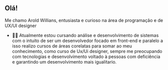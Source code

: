 ## Olá! 
 Me chamo Arold Willians, entusiasta e curioso na área de programação e de UX/UI designer

 

-  👨‍💻 Atualmente estou cursando análise e desenvolvimento de sistemas  com o intuito de ser um desenvolvedor focado em front-end e paralelo a isso realizo cursos de áreas corelatas para somar ao meu conhecimento, como curso de Ux/Ui designer, sempre me preocupando com tecnologias e desenvolvimento voltado à pessoas com deficiência e garantindo um desenvolvimento mais igualitario.
